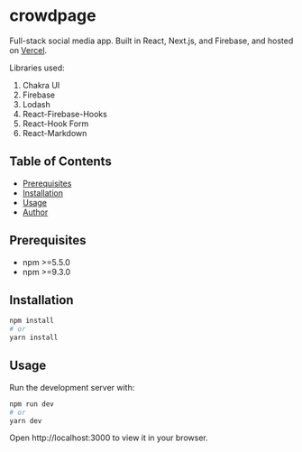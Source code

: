 # crowdpage

Full-stack social media app. Built in React, Next.js, and Firebase, and hosted on [Vercel](https://vercel.com).

Libraries used:

1. Chakra UI
2. Firebase
3. Lodash
4. React-Firebase-Hooks
5. React-Hook Form
6. React-Markdown

## Table of Contents

- [Prerequisites](#prerequisites)
- [Installation](#installation)
- [Usage](#usage)
- [Author](#author)

## Prerequisites

- npm >=5.5.0
- npm >=9.3.0

## Installation

```bash
npm install
# or
yarn install
```

## Usage

Run the development server with:

```bash
npm run dev
# or
yarn dev
```

Open http://localhost:3000 to view it in your browser.
